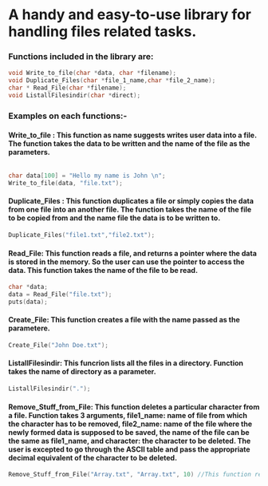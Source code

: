 # A handy and easy-to-use library for handling files related tasks.

### Functions included in the library are:

```C
void Write_to_file(char *data, char *filename);
void Duplicate_Files(char *file_1_name,char *file_2_name);
char * Read_File(char *filename);
void ListallFilesindir(char *direct);
```

### Examples on each functions:-

#### Write_to_file : This function as name suggests writes user data into a file. The function takes the data to be written and the name of the file as the parameters.
```C

char data[100] = "Hello my name is John \n";
Write_to_file(data, "file.txt");

```

#### Duplicate_Files : This function duplicates a file or simply copies the data from one file into an another file. The function takes the name of the file to be copied from and the name file the data is to be written to.

```C
Duplicate_Files("file1.txt","file2.txt");
```

#### Read_File: This function reads a file, and returns a pointer where the data is stored in the memory. So the user can use the pointer to access the data. This function takes the name of the file to be read.

```C
char *data;
data = Read_File("file.txt");
puts(data);
```

#### Create_File: This function creates a file with the name passed as the parametere.

```C
Create_File("John Doe.txt");
```

#### ListallFilesindir: This funcrion lists all the files in a directory. Function takes the name of directory as a parameter.

```C
ListallFilesindir(".");
```
#### Remove_Stuff_from_File: This function deletes a particular character from a file. Function takes 3 arguments, file1_name: name of file from which the character has to be removed, file2_name: name of the file where the newly formed data is supposed to be saved, the name of the file can be the same as file1_name, and character: the character to be deleted. The user is excepted to go through the ASCII table and pass the appropriate decimal equivalent of the character to be deleted.

```C
Remove_Stuff_from_File("Array.txt", "Array.txt", 10) //This function removes all the new lines from the file
```
